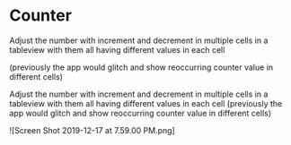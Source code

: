 # Counter

Adjust the number with increment and decrement in multiple cells in a tableview with them all having different values in each cell 

(previously the app would glitch and show reoccurring counter value in different cells) 


Adjust the number with increment and decrement in multiple cells in a tableview with them all having different values in each cell (previously the app would glitch and show reoccurring counter value in different cells) 

![Screen Shot 2019-12-17 at 7.59.00 PM.png]
